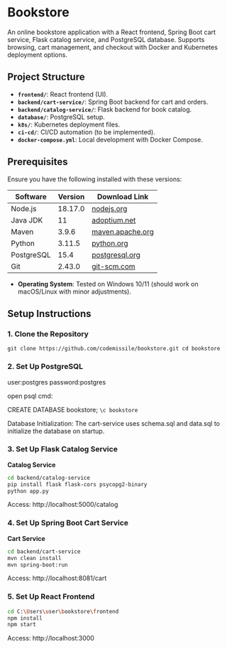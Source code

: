 # Bookstore

An online bookstore application with a React frontend, Spring Boot cart service, Flask catalog service, and PostgreSQL database. Supports browsing, cart management, and checkout with Docker and Kubernetes deployment options.

## Project Structure
- **`frontend/`**: React frontend (UI).
- **`backend/cart-service/`**: Spring Boot backend for cart and orders.
- **`backend/catalog-service/`**: Flask backend for book catalog.
- **`database/`**: PostgreSQL setup.
- **`k8s/`**: Kubernetes deployment files.
- **`ci-cd/`**: CI/CD automation (to be implemented).
- **`docker-compose.yml`**: Local development with Docker Compose.

## Prerequisites
Ensure you have the following installed with these versions:

| Software          | Version       | Download Link                                  |
|-------------------|---------------|------------------------------------------------|
| Node.js           | 18.17.0       | [nodejs.org](https://nodejs.org/dist/v18.17.0/) |
| Java JDK          | 11            | [adoptium.net](https://adoptium.net/temurin/releases/?version=11) |
| Maven             | 3.9.6         | [maven.apache.org](https://maven.apache.org/download.cgi) |
| Python            | 3.11.5        | [python.org](https://www.python.org/downloads/release/python-3115/) |
| PostgreSQL        | 15.4          | [postgresql.org](https://www.postgresql.org/download/) |
| Git               | 2.43.0        | [git-scm.com](https://git-scm.com/downloads) |

- **Operating System**: Tested on Windows 10/11 (should work on macOS/Linux with minor adjustments).

## Setup Instructions

### 1. Clone the Repository
`git clone https://github.com/codemissile/bookstore.git
cd bookstore`

### 2. Set Up PostgreSQL
user:postgres
password:postgres

open psql cmd:

CREATE DATABASE bookstore;
```\c bookstore```

Database Initialization:
The cart-service uses schema.sql and data.sql to initialize the database on startup.

### 3. Set Up Flask Catalog Service

**Catalog Service**
```sh
cd backend/catalog-service
pip install flask flask-cors psycopg2-binary
python app.py
```
Access: http://localhost:5000/catalog

### 4. Set Up Spring Boot Cart Service

**Cart Service**
   ```sh
   cd backend/cart-service
   mvn clean install
   mvn spring-boot:run
   ```

Access: http://localhost:8081/cart

### 5. Set Up React Frontend

```sh
cd C:\Users\user\bookstore\frontend
npm install
npm start
```

Access: http://localhost:3000
